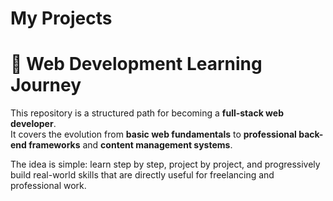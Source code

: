# My Projects

# 🚀 Web Development Learning Journey

This repository is a structured path for becoming a **full-stack web developer**.  
It covers the evolution from **basic web fundamentals** to **professional back-end frameworks** and **content management systems**.  

The idea is simple: learn step by step, project by project, and progressively build real-world skills that are directly useful for freelancing and professional work.
